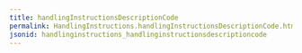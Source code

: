 ```yaml
---
title: handlingInstructionsDescriptionCode
permalink: HandlingInstructions.handlingInstructionsDescriptionCode.html
jsonid: handlinginstructions_handlinginstructionsdescriptioncode
---
```

